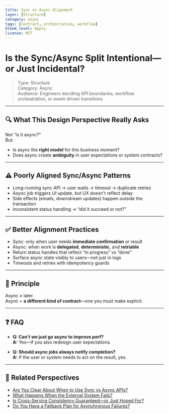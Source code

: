 ```yaml
---
title: Sync vs Async Alignment
layer: [Structure]
category: async
tags: [contract, orchestration, workflow]
bloom_level: Apply
license: MIT
---
```


# Is the Sync/Async Split Intentional—or Just Incidental?

> Type: Structure  
> Category: Async  
> Audience: Engineers deciding API boundaries, workflow orchestration, or event-driven transitions

---

## 🔍 What This Design Perspective Really Asks

Not “is it async?”  
But:

- Is async the **right model** for this business moment?  
- Does async create **ambiguity** in user expectations or system contracts?

---

## ⚠️ Poorly Aligned Sync/Async Patterns

- Long-running sync API → user waits → timeout → duplicate retries  
- Async job triggers UI update, but UX doesn't reflect delay  
- Side effects (emails, downstream updates) happen *outside* the transaction  
- Inconsistent status handling → “did it succeed or not?”

---

## ✅ Better Alignment Practices

- Sync: only when user needs **immediate confirmation** or result  
- Async: when work is **delegated**, **deterministic**, and **retriable**  
- Return status handles that reflect “in progress” vs “done”  
- Surface async state visibly to users—not just in logs  
- Timeouts and retries with idempotency guards

---

## 🧠 Principle

Async ≠ later.  
Async = **a different kind of contract**—one you must make explicit.

---

## ❓ FAQ

- **Q: Can't we just go async to improve perf?**  
  **A:** Yes—if you also redesign user expectations.

- **Q: Should async jobs always notify completion?**  
  **A:** If the user or system needs to act on the result, yes.

---

## 🔗 Related Perspectives

- [Are You Clear About When to Use Sync vs Async APIs?](../api/sync-vs-async-boundaries.md)
- [What Happens When the External System Fails?](external-failure-impact.md)
- [Is Cross-Service Consistency Guaranteed—or Just Hoped For?](cross-service-consistency.md)
- [Do You Have a Fallback Plan for Asynchronous Failures?](../data/fallback-strategy.md)
